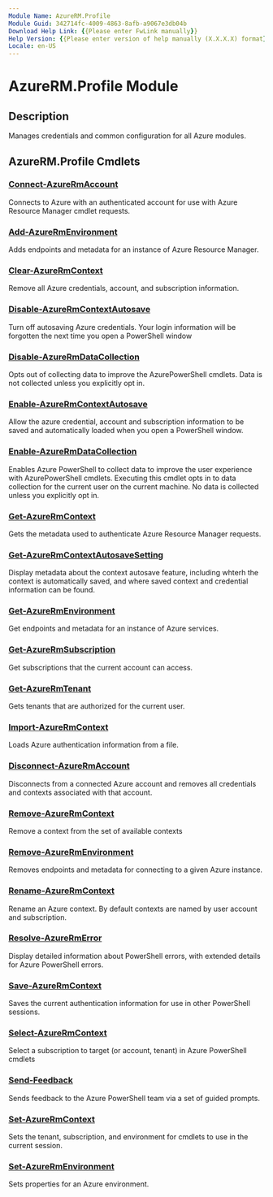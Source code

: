 ```yaml
---
Module Name: AzureRM.Profile
Module Guid: 342714fc-4009-4863-8afb-a9067e3db04b
Download Help Link: {{Please enter FwLink manually}}
Help Version: {{Please enter version of help manually (X.X.X.X) format}}
Locale: en-US
---
```


# AzureRM.Profile Module
## Description
Manages credentials and common configuration for all Azure modules.

## AzureRM.Profile Cmdlets
### [Connect-AzureRmAccount](Connect-AzureRmAccount.md)
Connects to Azure with an authenticated account for use with Azure Resource Manager cmdlet requests.

### [Add-AzureRmEnvironment](Add-AzureRmEnvironment.md)
Adds endpoints and metadata for an instance of Azure Resource Manager.

### [Clear-AzureRmContext](Clear-AzureRmContext.md)
Remove all Azure credentials, account, and subscription information.

### [Disable-AzureRmContextAutosave](Disable-AzureRmContextAutosave.md)
Turn off autosaving Azure credentials.  Your login information will be forgotten the next time you open a PowerShell window

### [Disable-AzureRmDataCollection](Disable-AzureRmDataCollection.md)
Opts out of collecting data to improve the AzurePowerShell cmdlets. 
Data is not collected unless you explicitly opt in.

### [Enable-AzureRmContextAutosave](Enable-AzureRmContextAutosave.md)
Allow the azure credential, account and subscription information to be saved and automatically loaded when you open a PowerShell window. 

### [Enable-AzureRmDataCollection](Enable-AzureRmDataCollection.md)
Enables Azure PowerShell to collect data to improve the user experience with AzurePowerShell cmdlets.
Executing this cmdlet opts in to data collection for the current user on the current machine.
No data is collected unless you explicitly opt in.

### [Get-AzureRmContext](Get-AzureRmContext.md)
Gets the metadata used to authenticate Azure Resource Manager requests.

### [Get-AzureRmContextAutosaveSetting](Get-AzureRmContextAutosaveSetting.md)
Display metadata about the context autosave feature, including whterh the context is 
automatically saved, and where saved context and credential information can be found.

### [Get-AzureRmEnvironment](Get-AzureRmEnvironment.md)
Get endpoints and metadata for an instance of Azure services.

### [Get-AzureRmSubscription](Get-AzureRmSubscription.md)
Get subscriptions that the current account can access.

### [Get-AzureRmTenant](Get-AzureRmTenant.md)
Gets tenants that are authorized for the current user.

### [Import-AzureRmContext](Import-AzureRmContext.md)
Loads Azure authentication information from a file.

### [Disconnect-AzureRmAccount](Disconnect-AzureRmAccount.md)
Disconnects from a connected Azure account and removes all credentials and contexts associated with that account.

### [Remove-AzureRmContext](Remove-AzureRmContext.md)
Remove a context from the set of available contexts

### [Remove-AzureRmEnvironment](Remove-AzureRmEnvironment.md)
Removes endpoints and metadata for connecting to a given Azure instance.

### [Rename-AzureRmContext](Rename-AzureRmContext.md)
Rename an Azure context.  By default contexts are named by user account and subscription.

### [Resolve-AzureRmError](Resolve-AzureRmError.md)
Display detailed information about PowerShell errors, with extended details for Azure PowerShell errors.

### [Save-AzureRmContext](Save-AzureRmContext.md)
Saves the current authentication information for use in other PowerShell sessions.

### [Select-AzureRmContext](Select-AzureRmContext.md)
Select a subscription to target (or account, tenant) in Azure PowerShell cmdlets

### [Send-Feedback](Send-Feedback.md)
Sends feedback to the Azure PowerShell team via a set of guided prompts.

### [Set-AzureRmContext](Set-AzureRmContext.md)
Sets the tenant, subscription, and environment for cmdlets to use in the current session.

### [Set-AzureRmEnvironment](Set-AzureRmEnvironment.md)
Sets properties for an Azure environment.

